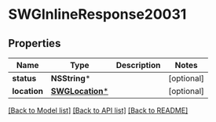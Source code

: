 # SWGInlineResponse20031

## Properties
Name | Type | Description | Notes
------------ | ------------- | ------------- | -------------
**status** | **NSString*** |  | [optional] 
**location** | [**SWGLocation***](SWGLocation.md) |  | [optional] 

[[Back to Model list]](../README.md#documentation-for-models) [[Back to API list]](../README.md#documentation-for-api-endpoints) [[Back to README]](../README.md)


